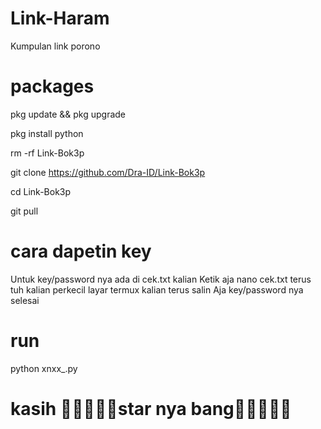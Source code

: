 # Link-Haram
Kumpulan link porono

# packages
pkg update && pkg upgrade

pkg install python 

rm -rf Link-Bok3p 

git clone https://github.com/Dra-ID/Link-Bok3p

cd Link-Bok3p 

git pull
# cara dapetin key
Untuk key/password nya ada di cek.txt kalian
Ketik aja nano cek.txt terus tuh kalian perkecil layar termux kalian terus salin 
Aja key/password nya selesai 
# run
python xnxx_.py

# kasih 🌟🌟🌟🌟🌟star nya bang🌟🌟🌟🌟🌟
